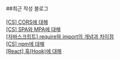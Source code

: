 ##최근 작성 블로그<br/><br/>
<a href=https://gapus.tistory.com/44>[CS] CORS에 대해</a></br><a href=https://gapus.tistory.com/43>[CS] SPA와 MPA에 대해</a></br><a href=https://gapus.tistory.com/42>[자바스크립트] require와 import의 개념과 차이점</a></br><a href=https://gapus.tistory.com/39>[CS] npm에 대해</a></br><a href=https://gapus.tistory.com/38>[React] 훅(Hook)에 대해</a></br>